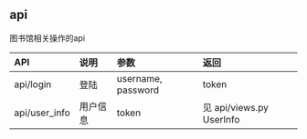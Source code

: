 ## api

图书馆相关操作的api

| API           | 说明     | 参数               | 返回                     |
|:------------- |:-------- |:------------------ |:------------------------ |
| api/login     | 登陆     | username, password | token                    |
| api/user_info | 用户信息 | token              | 见 api/views.py UserInfo |
